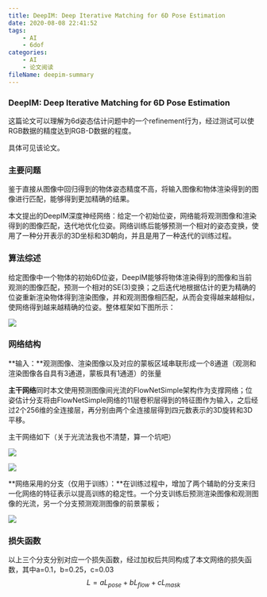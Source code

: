 ```yaml
---
title: DeepIM: Deep Iterative Matching for 6D Pose Estimation
date: 2020-08-08 22:41:52
tags:
	- AI
	- 6dof
categories:
	- AI
	- 论文阅读
fileName: deepim-summary
---
```


### DeepIM: Deep Iterative Matching for 6D Pose Estimation

这篇论文可以理解为6d姿态估计问题中的一个refinement行为，经过测试可以使RGB数据的精度达到RGB-D数据的程度。

具体可见该论文。

### 主要问题

鉴于直接从图像中回归得到的物体姿态精度不高，将输入图像和物体渲染得到的图像进行匹配，能够得到更加精确的结果。

本文提出的DeepIM深度神经网络：给定一个初始位姿，网络能将观测图像和渲染得到的图像匹配，迭代地优化位姿。网络训练后能够预测一个相对的姿态变换，使用了一种分开表示的3D坐标和3D朝向，并且是用了一种迭代的训练过程。



### 算法综述

给定图像中一个物体的初始6D位姿，DeepIM能够将物体渲染得到的图像和当前观测的图像匹配，预测一个相对的SE(3)变换；之后迭代地根据估计的更为精确的位姿重新渲染物体得到渲染图像，并和观测图像相匹配，从而会变得越来越相似，使网络得到越来越精确的位姿。整体框架如下图所示：

![](http://cdn.ziyedy.top/image/DeepIM/%E7%BD%91%E7%BB%9C%E7%A4%BA%E6%84%8F%E5%9B%BE.png)

### 网络结构

**输入：**观测图像、渲染图像以及对应的蒙板区域串联形成一个8通道（观测和渲染图像各自具有3通道，蒙板具有1通道）的张量

**主干网络**同时本文使用预测图像间光流的FlowNetSimple架构作为支撑网络；位姿估计分支将由FlowNetSimple网络的11层卷积层得到的特征图作为输入，之后经过2个256维的全连接层，再分别由两个全连接层得到四元数表示的3D旋转和3D平移。

主干网络如下（关于光流法我也不清楚，算一个坑吧）

![](http://cdn.ziyedy.top/image/DeepIM/FlowNetSimple1.png)

![](http://cdn.ziyedy.top/image/DeepIM/FlowNetSimple2.png)



**网络采用的分支（仅用于训练）：**在训练过程中，增加了两个辅助的分支来归一化网络的特征表示以提高训练的稳定性。一个分支训练后预测渲染图像和观测图像的光流，另一个分支预测观测图像的前景蒙板；

![](http://cdn.ziyedy.top/image/DeepIM/%E7%BD%91%E7%BB%9C%E7%BB%93%E6%9E%84.png)



### 损失函数

以上三个分支分别对应一个损失函数，经过加权后共同构成了本文网络的损失函数，其中a=0.1，b=0.25，c=0.03
$$
L = aL_{pose} + bL_{flow} + cL_{mask}
$$
